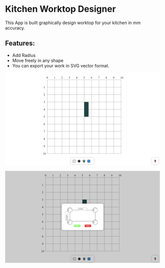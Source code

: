 # Kitchen Worktop Designer

This App is built graphically design worktop for your kitchen in mm accuracy.

## Features:

- Add Radius
- Move freely in any shape
- You can export your work in SVG vector format.

![Home](./images/home.png)

![Add](./images/add.png)
